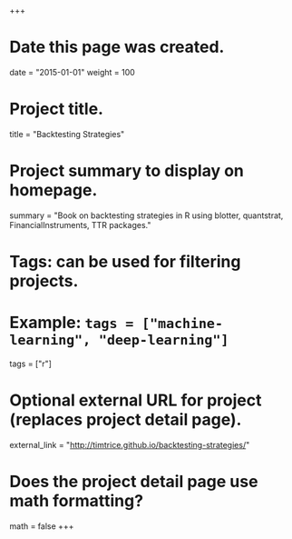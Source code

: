 +++
# Date this page was created.
date = "2015-01-01"
weight = 100

# Project title.
title = "Backtesting Strategies"

# Project summary to display on homepage.
summary = "Book on backtesting strategies in R using blotter, quantstrat, FinancialInstruments, TTR packages."

# Tags: can be used for filtering projects.
# Example: `tags = ["machine-learning", "deep-learning"]`
tags = ["r"]

# Optional external URL for project (replaces project detail page).
external_link = "http://timtrice.github.io/backtesting-strategies/"

# Does the project detail page use math formatting?
math = false
+++
